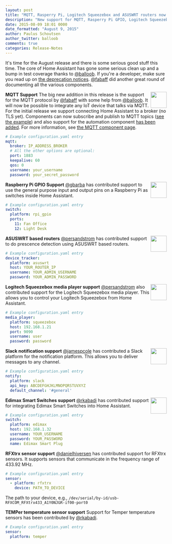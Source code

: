```yaml
---
layout: post
title: "MQTT, Rasperry Pi, Logitech Squeezebox and ASUSWRT routers now supported"
description: "New support for MQTT, Rasperry Pi GPIO, Logitech Squeezebox and ASUSWRT routers"
date: 2015-08-09 18:01 0000
date_formatted: "August 9, 2015"
author: Paulus Schoutsen
author_twitter: balloob
comments: true
categories: Release-Notes
---
```


It's time for the August release and there is some serious good stuff this time. The core of Home Assistant has gone some serious clean up and a bump in test coverage thanks to [@balloob](https://github.com/balloob). If you're a developer, make sure you read up on [the deprecation notices](https://github.com/home-assistant/home-assistant/pull/251). [@fabaff](https://github.com/fabaff) did another great round of documenting all the various components.

__MQTT Support__
<img src='/images/supported_brands/mqtt.png' style='border:none; box-shadow: none; float: right;' height='50' /> The big new addition in this release is the support for the MQTT protocol by [@fabaff](https://github.com/fabaff) with some help from [@balloob](https://github.com/balloob). It will now be possible to integrate any IoT device that talks via MQTT. For the initial release we support connecting Home Assistant to a broker (no TLS yet). Components can now subscribe and publish to MQTT topics ([see the example][mqtt-example]) and also support for the automation component [has been added][mqtt-automation]. For more information, see [the MQTT component page][mqtt-component].

[mqtt-example]: https://github.com/home-assistant/home-assistant/blob/dev/config/custom_components/mqtt_example.py
[mqtt-automation]: /getting-started/automation-trigger/#mqtt-trigger
[mqtt-component]: /components/mqtt/

```yaml
# Example configuration.yaml entry
mqtt:
  broker: IP_ADDRESS_BROKER
  # All the other options are optional:
  port: 1883
  keepalive: 60
  qos: 0
  username: your_username
  password: your_secret_password
```

<!--more-->

__Raspberry Pi GPIO Support__
<img src='/images/supported_brands/raspberry-pi.png' style='border:none; box-shadow: none; float: right;' height='50' /> [@gbarba](https://github.com/gbarba) has contributed support to use the general purpose input and output pins on a Raspberry Pi as switches inside Home Assistant.

```yaml
# Example configuration.yaml entry
switch:
  platform: rpi_gpio
  ports:
    11: Fan Office
    12: Light Desk
```

__ASUSWRT based routers__
<img src='/images/supported_brands/asus.png' style='border:none; box-shadow: none; float: right;' height='50' /> [@persandstrom](https://github.com/persandstrom) has contributed support to do prescence detection using ASUSWRT based routers.

```yaml
# Example configuration.yaml entry
device_tracker:
  platform: asuswrt
  host: YOUR_ROUTER_IP
  username: YOUR_ADMIN_USERNAME
  password: YOUR_ADMIN_PASSWORD
```

__Logitech Squeezebox media player support__
<img src='/images/supported_brands/logitech.png' style='border:none; box-shadow: none; float: right;' height='50' /> [@persandstrom](https://github.com/persandstrom) also contributed support for the Logitech Squeezebox media player. This allows you to control your Logitech Squeezebox from Home Assistant.

```yaml
# Example configuration.yaml entry
media_player:
  platform: squeezebox
  host: 192.168.1.21
  port: 9090
  username: user
  password: password
```

__Slack notification support__
<img src='/images/supported_brands/slack.png' style='border:none; box-shadow: none; float: right;' height='50' /> [@jamespcole](https://github.com/jamespcole) has contributed a Slack platform for the notification platform. This allows you to deliver messages to any channel.

```yaml
# Example configuration.yaml entry
notify:
  platform: slack
  api_key: ABCDEFGHJKLMNOPQRSTUVXYZ
  default_channel: '#general'
```

__Edimax Smart Switches support__
<img src='/images/supported_brands/edimax.png' style='border:none; box-shadow: none; float: right;' height='50' /> [@rkabadi](https://github.com/rkabadi) has contributed support for integrating Edimax Smart Switches into Home Assistant.

```yaml
# Example configuration.yaml entry
switch:
  platform: edimax
  host: 192.168.1.32
  username: YOUR_USERNAME
  password: YOUR_PASSWORD
  name: Edimax Smart Plug
```

__RFXtrx sensor support__
[@danielhiversen](https://github.com/danielhiversen) has contributed support for RFXtrx sensors. It supports sensors that communicate in the frequency range of 433.92 MHz.

```yaml
# Example configuration.yaml entry
sensor:
  - platform: rfxtrx
    device: PATH_TO_DEVICE
```

The path to your device, e.g., `/dev/serial/by-id/usb-RFXCOM_RFXtrx433_A1Y0NJGR-if00-port0`

__TEMPer temperature sensor support__
Support for Temper temperature sensors has been contributed by [@rkabadi](https://github.com/rkabadi).

```yaml
# Example configuration.yaml entry
sensor:
  platform: temper
```
